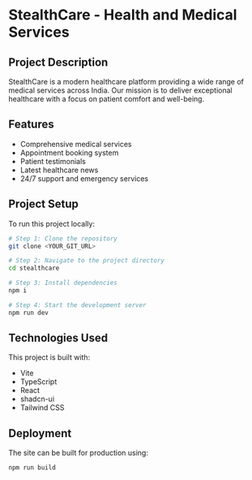 
# StealthCare - Health and Medical Services

## Project Description

StealthCare is a modern healthcare platform providing a wide range of medical services across India. Our mission is to deliver exceptional healthcare with a focus on patient comfort and well-being.

## Features

- Comprehensive medical services
- Appointment booking system
- Patient testimonials
- Latest healthcare news
- 24/7 support and emergency services

## Project Setup

To run this project locally:

```sh
# Step 1: Clone the repository
git clone <YOUR_GIT_URL>

# Step 2: Navigate to the project directory
cd stealthcare

# Step 3: Install dependencies
npm i

# Step 4: Start the development server
npm run dev
```

## Technologies Used

This project is built with:

- Vite
- TypeScript
- React
- shadcn-ui
- Tailwind CSS

## Deployment

The site can be built for production using:

```sh
npm run build
```

